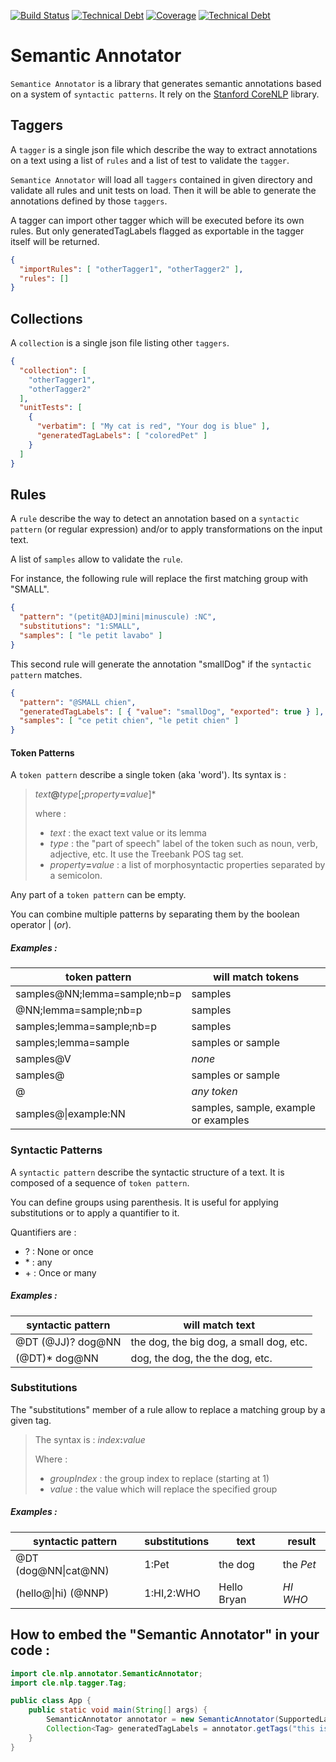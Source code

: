 [![Build Status](https://travis-ci.org/clecoq75/semantic-annotator.svg?branch=master)](https://travis-ci.org/clecoq75/semantic-annotator)
[![Technical Debt](https://sonarcloud.io/api/badges/measure?key=cle.nlp:semantic-annotator&metric=code_smells)](https://sonarcloud.io/dashboard?id=cle.nlp%3Asemantic-annotator)
[![Coverage](https://sonarcloud.io/api/badges/measure?key=cle.nlp:semantic-annotator&metric=coverage)](https://sonarcloud.io/dashboard?id=cle.nlp%3Asemantic-annotator)
[![Technical Debt](https://sonarcloud.io/api/badges/measure?key=cle.nlp:semantic-annotator&metric=sqale_debt_ratio)](https://sonarcloud.io/dashboard?id=cle.nlp%3Asemantic-annotator)

# Semantic Annotator

`Semantice Annotator` is a library that generates semantic annotations 
based on a system of `syntactic patterns`. It rely on the [Stanford CoreNLP](http://stanfordnlp.github.io/CoreNLP/) library.

## Taggers

A `tagger` is a single json file which describe the way to extract annotations 
on a text using a list of `rules` and a list of test to validate the `tagger`. 

`Semantice Annotator` will load all `taggers` contained in given directory and validate
all rules and unit tests on load. Then it will be able to generate the annotations
defined by those `taggers`.
 
A tagger can import other tagger which will be executed before its own rules. But only generatedTagLabels flagged as exportable in the tagger itself will be returned.

```json
{
  "importRules": [ "otherTagger1", "otherTagger2" ],
  "rules": []
}
```

## Collections

A `collection` is a single json file listing other `taggers`. 

```json
{
  "collection": [
    "otherTagger1",
    "otherTagger2"
  ],
  "unitTests": [
    {
      "verbatim": [ "My cat is red", "Your dog is blue" ],
      "generatedTagLabels": [ "coloredPet" ]
    }
  ]
}
```

## Rules

A `rule` describe the way to detect an annotation based on a `syntactic pattern` 
(or regular expression) and/or to apply transformations on the input text.

A list of `samples` allow to validate the `rule`.

For instance, the following rule will replace the first matching group with "SMALL".

```json
{
  "pattern": "(petit@ADJ|mini|minuscule) :NC",
  "substitutions": "1:SMALL",
  "samples": [ "le petit lavabo" ]
}
```

This second rule will generate the annotation "smallDog" if the `syntactic pattern` matches.

```json
{
  "pattern": "@SMALL chien",
  "generatedTagLabels": [ { "value": "smallDog", "exported": true } ],
  "samples": [ "ce petit chien", "le petit chien" ]
}
```

#### Token Patterns

A `token pattern` describe a single token (aka 'word').
Its syntax is : 
> *text*__@__*type*[__;__*property*__=__*value*]\*
>
> where :
> - *text* : the exact text value or its lemma
> - *type* : the "part of speech" label of the token such as noun, verb, adjective, etc. It use the Treebank POS tag set.
> - *property*__=__*value* : a list of morphosyntactic properties separated by a semicolon.

Any part of a `token pattern` can be empty.

You can combine multiple patterns by separating them by the boolean operator | (*or*).

##### *Examples :*

| token pattern | will match tokens |
| --- | --- |
| samples@NN;lemma=sample;nb=p | samples |
| @NN;lemma=sample;nb=p | samples |
| samples;lemma=sample;nb=p | samples |
| samples;lemma=sample | samples or sample |
| samples@V | *none* |
| samples@ | samples or sample |
| @ | *any token* |
| samples@&#124;example:NN | samples, sample, example or examples |

### Syntactic Patterns

A `syntactic pattern` describe the syntactic structure of a text. It is composed of a sequence of `token pattern`.

You can define groups using parenthesis. It is useful for applying substitutions or to apply a quantifier to it.

Quantifiers are :
* ? : None or once
* \* : any
* \+ : Once or many

##### *Examples :*

| syntactic pattern | will match text |
| --- | --- |
| @DT (@JJ)? dog@NN | the dog, the big dog, a small dog, etc. |
| (@DT)* dog@NN | dog, the dog, the the dog, etc. |

### Substitutions

The "substitutions" member of a rule allow to replace a matching group by a given tag.

> The syntax is : *index*__:__*value*
> 
> Where :
> - *groupIndex* : the group index to replace (starting at 1)
> - *value* : the value which will replace the specified group

##### *Examples :*

| syntactic pattern | substitutions | text | result |
| --- | --- | --- | --- |
| @DT (dog@NN&#124;cat@NN) | 1:Pet | the dog | the *Pet* |
| (hello@&#124;hi) (@NNP) | 1:HI,2:WHO | Hello Bryan | *HI* *WHO* |

## How to embed the "Semantic Annotator" in your code :
```java
import cle.nlp.annotator.SemanticAnnotator;
import cle.nlp.tagger.Tag;

public class App {
    public static void main(String[] args) {
        SemanticAnnotator annotator = new SemanticAnnotator(SupportedLanguages.FR, "/path/dir");
        Collection<Tag> generatedTagLabels = annotator.getTags("this is a text"); 
    }
}
```

